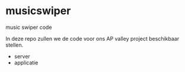 # musicswiper
music swiper code

In deze repo zullen we de code voor ons AP valley project beschikbaar stellen.
  - server
  - applicatie

